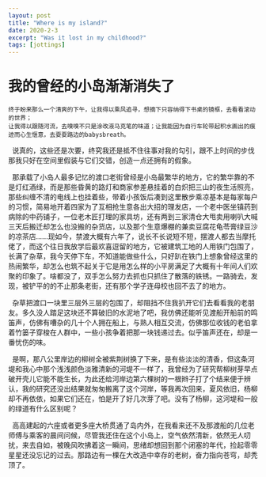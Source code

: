 ```yaml
---
layout: post
title: "Where is my island?"
date: 2020-2-3
excerpt: "Was it lost in my childhood?"
tags: [jottings]
---
```


# 我的曾经的小岛渐渐消失了

    终于盼来那么一个清爽的下午，让我得以乘风追寻，想摘下只容纳得下书桌的镜框，去看看滚动的世界；
    让我得以跟随河流，去嗅嗅不只是涂改液马克笔的味道；让我能因为自行车轮带起积水画出的痕迹而心生惬意，去耍耍路边的babysbreath。

 &nbsp;  说真的，这些还是次要，终究我还是抵不住往事对我的勾引，跟不上时间的步伐那我只好在空间里假装与它们交错，创造一点还拥有的假象。

 &nbsp;  那承载了小岛人最多记忆的渡口老街曾经是小岛最繁华的地方，它的繁华靠的不是灯红酒绿，而是那些昏黄的路灯和商家参差悬挂着的白炽把三山的夜生活照亮，那些纠缠不清的电线上也挂着些，带着小孩饭后凑到这里散步乘凉基本是每家每户的习惯，简易地开着四家为了互相抢生意各出大招的理发店，一个老中医坐镇药到病除的中药铺子，一位老木匠打理的家具坊，还有两到三家清仓大甩卖用喇叭大喊三天后搬迁却怎么也没搬的杂货店，以及那个生意爆棚的兼卖豆腐花龟苓膏绿豆沙的凉茶店......现如今，禁渡大概有六年了，说长不长说短不短，摆渡人都去当摩托佬了，而这个往日我放学后最欢喜逗留的地方，它被建筑工地的人用铁门包围了，长满了杂草，我今天停下车，不知道能做些什么，只好趴在铁门上想象曾经这里的热闹繁华，却怎么也筑不起关于它是用怎么样的小平房满足了大概有十年间人们欢聚的印象了。啥都没了，双手怎么努力去抓也只抓住了散落的铁锈。一路骑去，发现，被铲平的的不止那条老街，还有那个学子连母校也回不去了的地方。

 &nbsp;  杂草把渡口一块里三层外三层的包围了，却阻挡不住我扒开它们去看看我的老朋友。多久没人踏足这块还不算破旧的水泥地了吧，我仿佛还能听见渡船开船前的鸣笛声，仿佛有嘈杂的几十个人拥在船上，与熟人相互交流，仿佛那位收钱的老伯拿着竹篓子穿梭在人群中，一些小孩争着把那一块钱递过去。似乎笛声还在，却是一番忧伤的味。

 &nbsp;  是啊，那八公里岸边的柳树全被紫荆树换了下来，是有些淡淡的清香，但这条河堤和我心中那个浅浅颜色淡雅清新的河堤不一样了，我曾经为了研究帮柳树芽早点破开壳儿它能不能生长，为此还给河岸边第六棵树的一根辫子打了个结来便于辨认，我的研究还没出结果就匆匆搬离了这个河岸，等我再次回来，夏风依旧，杨柳却不再依依，如果它们还在，怕是开了好几次芽了吧。没有了杨柳，这河堤和一般的绿道有什么区别呢？

 &nbsp;  高高建起的六座或者更多座大桥贯通了岛内外，在我看来还不及那渡船的几位老师傅与乘客的晨间问候，尽管我还住在这个小岛上，空气依然清新，依然无人叨扰，来去自如，被晚风吹拂着这一瞬间，思绪却想回到那个闭塞的年代，捡起零零星星还没忘记的过去。那路边有一棵在大改造中幸存的老树，奋力指向苍穹，却秃顶了。 
